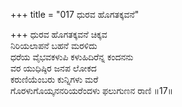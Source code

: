 +++
title = "017 ಧುರವ ಹೊಗತಕ್ಕವನೆ"

+++
ಧುರವ ಹೊಗತಕ್ಕವನೆ ಚಿಕ್ಕವ  
ನಿರಿಯಲಾಪನೆ ಬಹನೆ ಮರಳಿದು  
ಧರೆಯ ವೈಭವಕಳುಪಿ ಕಳುಹಿದಿರೆನ್ನ ಕಂದನನು  
ವರ ಯುಧಿಷ್ಠಿರ ಜನಪ ಲೋಕದ  
ಕರುಣಿಯೆಂಬರು ಕುನ್ನಿಗಳು ಮರೆ  
ಗೊರಳುಗೊಯ್ಕನನರಿಯರೆಂದಳು ಫಲುಗುಣನ ರಾಣಿ    ॥17॥